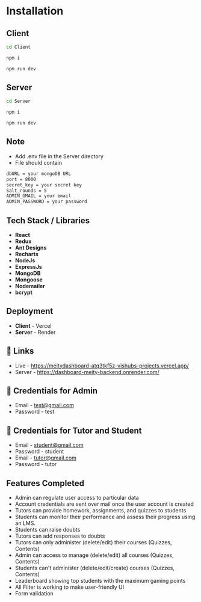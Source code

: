 # Installation

## Client

```bash
cd Client
```
```bash
npm i
```
```bash
npm run dev
```


## Server

```bash
cd Server
```
```bash
npm i
```
```bash
npm run dev
```

## Note
- Add .env file in the Server directory
- File should contain
```bash
dbURL = your mongoDB URL
port = 8000
secret_key = your secret key
Salt_rounds = 5
ADMIN_GMAIL = your email
ADMIN_PASSWORD = your password
```

## Tech Stack / Libraries
- **React**
- **Redux**
- **Ant Designs**
- **Recharts**
- **NodeJs**
- **ExpressJs**
- **MongoDB**
- **Mongoose**
- **Nodemailer**
- **bcrypt**

## Deployment
- **Client**  - Vercel
- **Server**  - Render

## 🔗 Links

- Live - https://meitydashboard-atq3tkf5z-vishubs-projects.vercel.app/
- Server - https://dashboard-meity-backend.onrender.com/

## 🔗 Credentials for Admin

- Email - test@gmail.com
- Password - test
  
## 🔗 Credentials for Tutor and Student

- Email - student@gmail.com
- Password - student
- Email - tutor@gmail.com
- Password - tutor

## Features Completed

- Admin can regulate user access to particular data
- Account credentials are sent over mail once the user account is created
- Tutors can provide homework, assignments, and quizzes to students
- Students can monitor their performance and assess their progress using an LMS.
- Students can raise doubts
- Tutors can add responses to doubts
- Tutors can only administer (delete/edit) their courses (Quizzes, Contents)
- Admin can access to manage (delete/edit) all courses (Quizzes, Contents)
- Students can't administer (delete/edit/create) courses (Quizzes, Contents)
- Leaderboard showing top students with the maximum gaming points
- All Filter is working to make user-friendly UI
- Form validation


